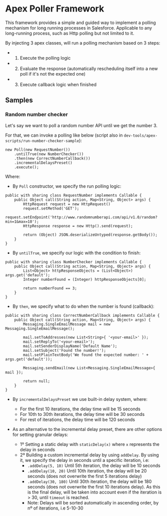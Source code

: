 # Apex Poller Framework

This framework provides a simple and guided way to implement a polling mechanism for long running processes in Salesforce. Applicable to any long-running process, such as Http polling but not limited to it.

By injecting 3 apex classes, will run a polling mechanism based on 3 steps:
-   1) Execute the polling logic
-   2) Evaluate the response (automatically rescheduling itself into a new poll if it's not the expected one)
-   3) Execute callback logic when finished

## Samples
### Random number checker

Let's say we want to poll a random number API until we get the number 3.

For that, we can invoke a polling like below (script also in `dev-tools/apex-scripts/run-number-checker-sample`):
```
new Poll(new RequestNumber())
    .untilTrue(new NumberChecker())
    .then(new CorrectNumberCallback())
    .incrementalDelaysPreset()
    .execute();
```
Where:
- By `Poll` constructor, we specify the run polling logic:

```
public with sharing class RequestNumber implements Callable {
    public Object call(String action, Map<String, Object> args) {
        HttpRequest request = new HttpRequest()
        request.setMethod('GET');
        request.setEndpoint('http://www.randomnumberapi.com/api/v1.0/random?min=1&max=10');
        HttpResponse response = new Http().send(request);

        return (Object) JSON.deserializeUntyped(response.getBody());
    }
}
```

- By `untilTrue`, we specify our logic with the condition to finish:

```
public with sharing class NumberChecker implements Callable {
    public Object call(String action, Map<String, Object> args) {
        List<Object> httpResponseObjects = (List<Object>) args.get('default');
        Integer numberFound = (Integer) httpResponseObjects[0];

        return numberFound == 3;
    }
}
```

- By `then`, we specify what to do when the number is found (callback):
```
public with sharing class CorrectNumberCallback implements Callable {
    public Object call(String action, Map<String, Object> args) {
        Messaging.SingleEmailMessage mail = new Messaging.SingleEmailMessage();

        mail.setToAddresses(new List<String>{ '<your-email>' });
        mail.setReplyTo('<your-email>');
        mail.setSenderDisplayName('Default Name');
        mail.setSubject('Found the number!');
        mail.setPlainTextBody('We found the expected number: ' + args.get('default'));

        Messaging.sendEmail(new List<Messaging.SingleEmailMessage>{ mail });

        return null;
    }
}
```
- By `incrementalDelaysPreset` we use built-in delay system, where:
    - For the first 10 iterations, the delay time will be 15 seconds
    - For 10th to 30th iterations, the delay time will be 30 seconds
    - For rest of iterations, the delay time will be 120 seconds

- As an alternative to the incremental delay preset, there are other options for setting granular delays:
    - 1º Setting a static delay with `staticDelay(x)` where `x` represents the delay in seconds
    - 2º Building a custom incremental delay by using `addDelay`. By using it, we specify the delay in seconds until a specific iteration, i.e:
        - `.addDelay(5, 10)` Until 5th iteration, the delay will be 10 seconds
        - `.addDelay(10, 20)` Until 10th iteration, the delay will be 20 seconds (does not overwrite the first 5 iterations delay)
        - `.addDelay(30, 180)` Until 30th iteration, the delay will be 180 seconds (does not overwrite the first 10 iterations delay). As this is the final delay, will be taken into account even if the iteration is > 30, until `timeout` is reached.
        - Note: Delays will be sorted automatically in ascending order, by nº of iterations, i.e 5-10-30
